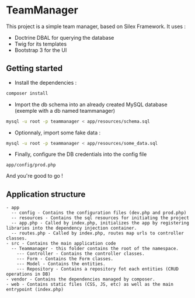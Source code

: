# TeamManager

This project is a simple team manager, based on Silex Framework.
It uses : 
* Doctrine DBAL for querying the database
* Twig for its templates
* Bootstrap 3 for the UI

Getting started
---------------
* Install the dependencies :
```sh
composer install
```

* Import the db schema into an already created MySQL database (exemple with a db named teammanager)
```sh
mysql -u root -p teammanager < app/resources/schema.sql
```
 
* Optionnaly, import some fake data :
```sh
mysql -u root -p teammanager < app/resources/some_data.sql
```

* Finally, configure the DB credentials into the config file 
```
app/config/prod.php
```
 
And you're good to go !

Application structure
---------------------
    - app
      -- config - Contains the configuration files (dev.php and prod.php)
      -- resources - Contains the sql resources for initiating the project
      -- app.php - Called by index.php, initializes the app by registering libraries into the dependency injection container.
      -- routes.php - Called by index.php, routes map urls to controller classes.
    - src - Contains the main application code
      -- Teammanager - this folder contains the root of the namespace.
        --- Controller - Contains the controller classes.
        --- Form - Contains the Form classes.
        --- Model - Contains the entities.
        --- Repository - Contains a repository fot each entities (CRUD operations in DB)
    - vendor - Contains the dependencies managed by composer.
    - web - Contains static files (CSS, JS, etc) as well as the main entrypoint (index.php)
    
    

